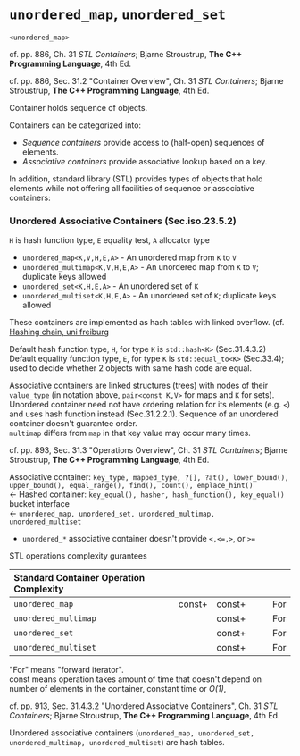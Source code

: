 # `unordered_map`, `unordered_set`  

`<unordered_map>`  

cf. pp. 886, Ch. 31 *STL Containers*; Bjarne Stroustrup, **The C++ Programming Language**, 4th Ed.   

cf. pp. 886, Sec. 31.2 "Container Overview", Ch. 31 *STL Containers*; Bjarne Stroustrup, **The C++ Programming Language**, 4th Ed.   

Container holds sequence of objects.

Containers can be categorized into:  
* *Sequence containers* provide access to (half-open) sequences of elements.  
* *Associative containers* provide associative lookup based on a key.  

In addition, standard library (STL) provides types of objects that hold elements while not offering all facilities of sequence or associative containers:  

### Unordered Associative Containers (Sec.iso.23.5.2)  

`H` is hash function type, `E` equality test, `A` allocator type
- `unordered_map<K,V,H,E,A>` - An unordered map from `K` to `V`   
- `unordered_multimap<K,V,H,E,A>` - An unordered map from `K` to `V`; duplicate keys allowed    
- `unordered_set<K,H,E,A>` - An unordered set of `K`    
- `unordered_multiset<K,H,E,A>` - An unordered set of `K`; duplicate keys allowed  

These containers are implemented as hash tables with linked overflow.  (cf. [Hashing chain, uni freiburg](http://gki.informatik.uni-freiburg.de/teaching/ss11/theoryI/07_Hashing_Chaining.pdf)  

Default hash function type, `H`, for type `K` is `std::hash<K>` (Sec.31.4.3.2)  
Default equality function type, `E`, for type `K` is `std::equal_to<K>` (Sec.33.4); used to decide whether 2 objects with same hash code are equal.  

Associative containers are linked structures (trees) with nodes of their `value_type` (in notation above, `pair<const K,V>` for maps and `K` for sets).  
Unordered container need not have ordering relation for its elements (e.g. `<`) and uses hash function instead (Sec.31.2.2.1).  Sequence of an unordered container doesn't guarantee order.  
`multimap` differs from `map` in that key value may occur many times.  

cf. pp. 893, Sec. 31.3 "Operations Overview", Ch. 31 *STL Containers*; Bjarne Stroustrup, **The C++ Programming Language**, 4th Ed.   
   

Associative container: `key_type, mapped_type, ?[], ?at(), lower_bound(), upper_bound(), equal_range(), find(), count(), emplace_hint()`  
<- Hashed container: `key_equal(), hasher, hash_function(), key_equal()` bucket interface  
<- `unordered_map, unordered_set, unordered_multimap, unordered_multiset`  

* `unordered_*` associative container doesn't provide `<,<=,>`, or `>=`  

STL operations complexity gurantees  

| **Standard Container Operation Complexity** | 	 | 		| 		| 		|		|
| :------------------------------------------ | :--- | :--- | :---- | :---- | :---- |
| `unordered_map` 							| const+ | const+ |     | 		| For |  
| `unordered_multimap` 						 |  | const+ |     | 		| For |
| `unordered_set` 							|  | const+ |     | 		| For |  
| `unordered_multiset` 						 |  | const+ |     | 		| For |

"For" means "forward iterator".  
const means operation takes amount of time that doesn't depend on number of elements in the container, constant time or *O(1)*,  

 
cf. pp. 913, Sec. 31.4.3.2 "Unordered Associative Containers", Ch. 31 *STL Containers*; Bjarne Stroustrup, **The C++ Programming Language**, 4th Ed.   

Unordered associative containers (`unordered_map, unordered_set, unordered_multimap, unordered_multiset`) are hash tables.  
